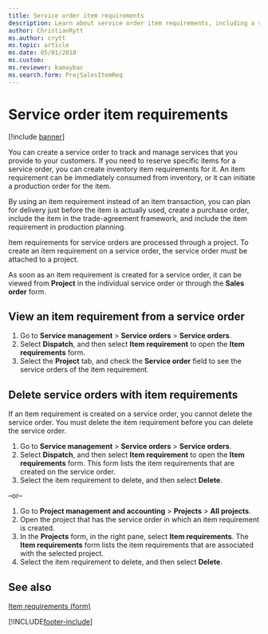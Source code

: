 ```yaml
---
title: Service order item requirements   
description: Learn about service order item requirements, including a step-by-step process for viewing item requirements from a service order.
author: ChristianRytt
ms.author: crytt
ms.topic: article
ms.date: 05/01/2018
ms.custom:
ms.reviewer: kamaybac
ms.search.form: ProjSalesItemReq
---
```


# Service order item requirements

[!include [banner](../includes/banner.md)]

You can create a service order to track and manage services that you provide to your customers. If you need to reserve specific items for a service order, you can create inventory item requirements for it. An item requirement can be immediately consumed from inventory, or it can initiate a production order for the item.

By using an item requirement instead of an item transaction, you can plan for delivery just before the item is actually used, create a purchase order, include the item in the trade-agreement framework, and include the item requirement in production planning.

Item requirements for service orders are processed through a project. To create an item requirement on a service order, the service order must be attached to a project.

As soon as an item requirement is created for a service order, it can be viewed from **Project** in the individual service order or through the **Sales order** form.

## View an item requirement from a service order

1. Go to **Service management** \> **Service orders** \> **Service orders**.
1. Select **Dispatch**, and then select **Item requirement** to open the **Item requirements** form.
1. Select the **Project** tab, and check the **Service order** field to see the service orders of the item requirement.

## Delete service orders with item requirements

If an item requirement is created on a service order, you cannot delete the service order. You must delete the item requirement before you can delete the service order.

1. Go to **Service management** \> **Service orders** \> **Service orders**.
1. Select **Dispatch**, and then select **Item requirement** to open the **Item requirements** form. This form lists the item requirements that are created on the service order.
1. Select the item requirement to delete, and then select **Delete**.

–or–

1. Go to **Project management and accounting** \> **Projects** \> **All projects**.
1. Open the project that has the service order in which an item requirement is created.
1. In the **Projects** form, in the right pane, select **Item requirements**. The **Item requirements** form lists the item requirements that are associated with the selected project.
1. Select the item requirement to delete, and then select **Delete**.

## See also

[Item requirements (form)](https://technet.microsoft.com/library/aa552021\(v=ax.60\))



[!INCLUDE[footer-include](../../includes/footer-banner.md)]